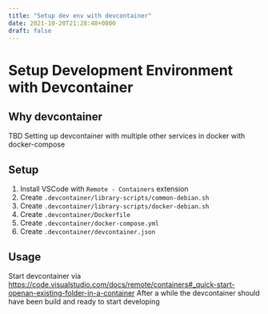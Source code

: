```yaml
---
title: "Setup dev env with devcontainer"
date: 2021-10-20T21:28:48+0800
draft: false
---
```


# Setup Development Environment with Devcontainer

## Why devcontainer
TBD
Setting up devcontainer with multiple other services in docker with docker-compose


## Setup
1. Install VSCode with `Remote - Containers` extension
1. Create `.devcontainer/library-scripts/common-debian.sh`
1. Create `.devcontainer/library-scripts/docker-debian.sh`
1. Create `.devcontainer/Dockerfile`
1. Create `.devcontainer/docker-compose.yml`
1. Create `.devcontainer/devcontainer.json`

## Usage
Start devcontainer via <https://code.visualstudio.com/docs/remote/containers#_quick-start-openan-existing-folder-in-a-container>
After a while the devcontainer should have been build and ready to start developing
